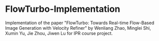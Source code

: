 # FlowTurbo-Implementation
Implementation  of the paper "FlowTurbo: Towards Real-time Flow-Based Image Generation with Velocity Refiner" by  Wenliang Zhao, Minglei Shi, Xumin Yu, Jie Zhou, Jiwen Lu for IPR course project.
